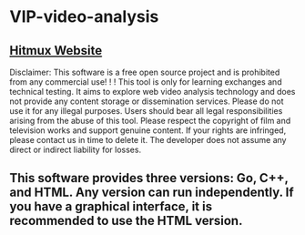 # VIP-video-analysis

## [Hitmux Website](https://hitmux.top)

Disclaimer:
This software is a free open source project and is prohibited from any commercial use! ! !
This tool is only for learning exchanges and technical testing. It aims to explore web video analysis technology and does not provide any content storage or dissemination services. Please do not use it for any illegal purposes. Users should bear all legal responsibilities arising from the abuse of this tool. Please respect the copyright of film and television works and support genuine content. If your rights are infringed, please contact us in time to delete it.
The developer does not assume any direct or indirect liability for losses.

## This software provides three versions: Go, C++, and HTML. Any version can run independently. If you have a graphical interface, it is recommended to use the HTML version.
